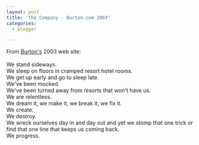 ```yaml
---
layout: post
title: 'The Company - Burton.com 2003'
categories:
  - blogger

---
```


From <a href="http://www.burton.com/">Burton's</a> 2003 web site:
<br />
<br />We stand sideways.
<br />We sleep on floors in cramped resort hotel rooms.
<br />We get up early and go to sleep late.
<br />We've been mocked.
<br />We've been turned away from resorts that won't have us.
<br />We are relentless.
<br />We dream it, we make it, we break it, we fix it.
<br />We create.
<br />We destroy.
<br />We wreck ourselves day in and day out and yet we stomp that one trick or find that one line that keeps us coming back.
<br />We progress.
